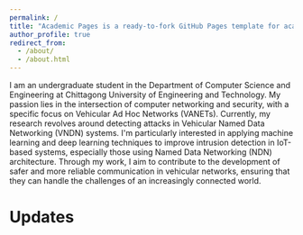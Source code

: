 ```yaml
---
permalink: /
title: "Academic Pages is a ready-to-fork GitHub Pages template for academic personal websites"
author_profile: true
redirect_from: 
  - /about/
  - /about.html
---
```



I am an undergraduate student in the Department of Computer Science and Engineering at Chittagong University of Engineering and Technology. My passion lies in the intersection of computer networking and security, with a specific focus on Vehicular Ad Hoc Networks (VANETs). Currently, my research revolves around detecting attacks in Vehicular Named Data Networking (VNDN) systems. I'm particularly interested in applying machine learning and deep learning techniques to improve intrusion detection in IoT-based systems, especially those using Named Data Networking (NDN) architecture. Through my work, I aim to contribute to the development of safer and more reliable communication in vehicular networks, ensuring that they can handle the challenges of an increasingly connected world.

Updates
======




